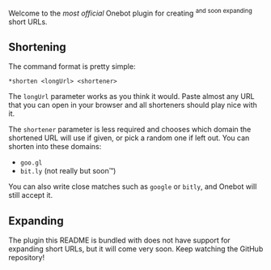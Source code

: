 Welcome to the *most official* Onebot plugin for creating <sup>and soon expanding</sup> short URLs.

## Shortening

The command format is pretty simple:

    *shorten <longUrl> <shortener>
    
The `longUrl` parameter works as you think it would. Paste almost any URL that you can open in your browser and all shorteners should play nice with it.

The `shortener` parameter is less required and chooses which domain the shortened URL will use if given, or pick a random one if left out. You can shorten into these domains:

* `goo.gl`
* `bit.ly` (not really but soon™)

You can also write close matches such as `google` or `bitly`, and Onebot will still accept it.

## Expanding

The plugin this README is bundled with does not have support for expanding short URLs, but it will come very soon. Keep watching the GitHub repository!
